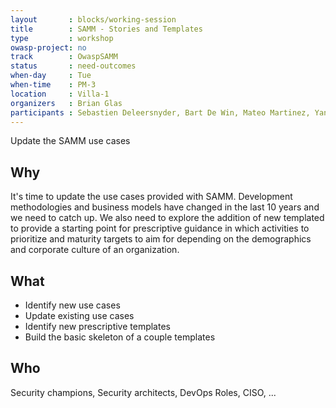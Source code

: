 ```yaml
---
layout       : blocks/working-session
title        : SAMM - Stories and Templates
type         : workshop
owasp-project: no
track        : OwaspSAMM
status       : need-outcomes
when-day     : Tue
when-time    : PM-3
location     : Villa-1
organizers   : Brian Glas
participants : Sebastien Deleersnyder, Bart De Win, Mateo Martinez, Yan Kravchenko, Viktor Lindstrom
---
```


Update the SAMM use cases

## Why

It's time to update the use cases provided with SAMM. Development methodologies and business models have changed in the last 10 years and we need to catch up. We also need to explore the addition of new templated to provide a starting point for prescriptive guidance in which activities to prioritize and maturity targets to aim for depending on the demographics and corporate culture of an organization.

## What

- Identify new use cases
- Update existing use cases
- Identify new prescriptive templates
- Build the basic skeleton of a couple templates

## Who

Security champions, Security architects, DevOps Roles, CISO, ...
